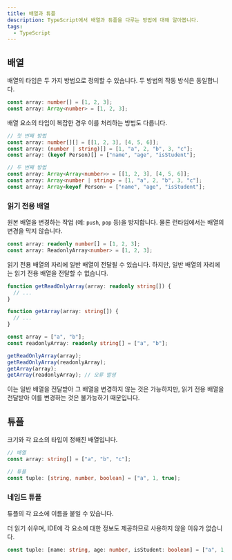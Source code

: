 ```yaml
---
title: 배열과 튜플
description: TypeScript에서 배열과 튜플을 다루는 방법에 대해 알아봅니다.
tags:
  - TypeScript
---
```


## 배열

배열의 타입은 두 가지 방법으로 정의할 수 있습니다. 두 방법의 작동 방식은 동일합니다.

```ts
const array: number[] = [1, 2, 3];
const array: Array<number> = [1, 2, 3];
```

배열 요소의 타입이 복잡한 경우 이를 처리하는 방법도 다릅니다.

```ts
// 첫 번째 방법
const array: number[][] = [[1, 2, 3], [4, 5, 6]];
const array: (number | string)[] = [1, "a", 2, "b", 3, "c"];
const array: (keyof Person)[] = ["name", "age", "isStudent"];

// 두 번째 방법
const array: Array<Array<number>> = [[1, 2, 3], [4, 5, 6]];
const array: Array<number | string> = [1, "a", 2, "b", 3, "c"];
const array: Array<keyof Person> = ["name", "age", "isStudent"];
```

### 읽기 전용 배열

원본 배열을 변경하는 작업 (예: `push`, `pop` 등)을 방지합니다. 물론 런타임에서는 배열의 변경을 막지 않습니다.

```ts
const array: readonly number[] = [1, 2, 3];
const array: ReadonlyArray<number> = [1, 2, 3];
```

읽기 전용 배열의 자리에 일반 배열이 전달될 수 있습니다. 하지만, 일반 배열의 자리에는 읽기 전용 배열을 전달할 수 없습니다.

```ts
function getReadOnlyArray(array: readonly string[]) {
  // ...
}

function getArray(array: string[]) {
  // ...
}

const array = ["a", "b"];
const readonlyArray: readonly string[] = ["a", "b"];

getReadOnlyArray(array);
getReadOnlyArray(readonlyArray);
getArray(array);
getArray(readonlyArray); // 오류 발생
```

이는 일반 배열을 전달받아 그 배열을 변경하지 않는 것은 가능하지만, 읽기 전용 배열을 전달받아 이를 변경하는 것은 불가능하기 때문입니다.

## 튜플

크기와 각 요소의 타입이 정해진 배열입니다.

```ts
// 배열
const array: string[] = ["a", "b", "c"];

// 튜플
const tuple: [string, number, boolean] = ["a", 1, true];
```

### 네임드 튜플

튜플의 각 요소에 이름을 붙일 수 있습니다.

더 읽기 쉬우며, IDE에 각 요소에 대한 정보도 제공하므로 사용하지 않을 이유가 없습니다.

```ts
const tuple: [name: string, age: number, isStudent: boolean] = ["a", 1, true];
```
